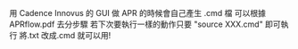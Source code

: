 用 Cadence Innovus 的 GUI 做 APR 的時候會自己產生 .cmd 檔
可以根據 APRflow.pdf 去分步驟
若下次要執行一樣的動作只要 "source XXX.cmd" 即可執行
將.txt 改成.cmd 就可以用!
